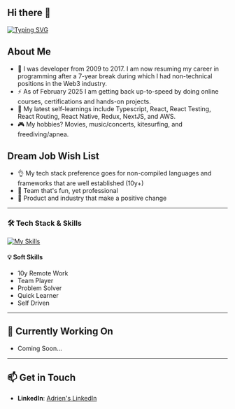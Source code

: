## Hi there 👋

<!--
**0xadri/0xadri** is a ✨ _special_ ✨ repository because its `README.md` (this file) appears on your GitHub profile.

Here are some ideas to get you started:

- 🔭 I’m currently working on ...
- 🌱 I’m currently learning ...
- 👯 I’m looking to collaborate on ...
- 🤔 I’m looking for help with ...
- 💬 Ask me about ...
- 📫 How to reach me: ...
- 😄 Pronouns: ...
- ⚡ Fun fact: ...
-->

[![Typing SVG](https://readme-typing-svg.demolab.com?font=Fira+Code&size=35&pause=1000&width=435&lines=Hello%2C+it's+Adrien;Software+Developer)](https://git.io/typing-svg)

## About Me

- 🔭 I was developer from 2009 to 2017. I am now resuming my career in programming after a 7-year break during which I had non-technical positions in the Web3 industry.
- ⚡ As of February 2025 I am getting back up-to-speed by doing online courses, certifications and hands-on projects.
- 🌱 My latest self-learnings include Typescript, React, React Testing, React Routing, React Native, Redux, NextJS, and AWS.
- 🎮 My hobbies? Movies, music/concerts, kitesurfing, and freediving/apnea.

## Dream Job Wish List

- 👌 My tech stack preference goes for non-compiled languages and frameworks that are well established (10y+)
- 👥 Team that's fun, yet professional
- 📱 Product and industry that make a positive change

---

### 🛠️ Tech Stack & Skills

[![My Skills](https://skillicons.dev/icons?i=html,css,js,ts,react,aws,visualstudio,vscode,git,github,powershell,java,mongodb,mysql,nodejs,bitbucket,notion,stackoverflow,figma)](https://skillicons.dev)


#### 💡 **Soft Skills**

- 10y Remote Work
- Team Player
- Problem Solver
- Quick Learner
- Self Driven

---

## 🚀 Currently Working On

- Coming Soon...


---

## 📫 Get in Touch

- **LinkedIn**:  [Adrien's LinkedIn](https://www.linkedin.com/in/adrienbe/)
